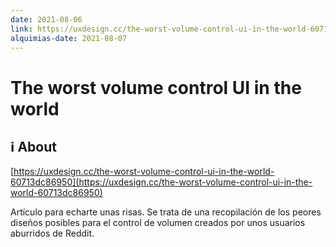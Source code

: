 ```yaml
---
date: 2021-08-06
link: https://uxdesign.cc/the-worst-volume-control-ui-in-the-world-60713dc86950
alquimias-date: 2021-08-07
---
```


# The worst volume control UI in the world

## ℹ️ About

[https://uxdesign.cc/the-worst-volume-control-ui-in-the-world-60713dc86950](https://uxdesign.cc/the-worst-volume-control-ui-in-the-world-60713dc86950)

Artículo para echarte unas risas. Se trata de una recopilación de los peores diseños posibles para el control de volumen creados por unos usuarios aburridos de Reddit.


